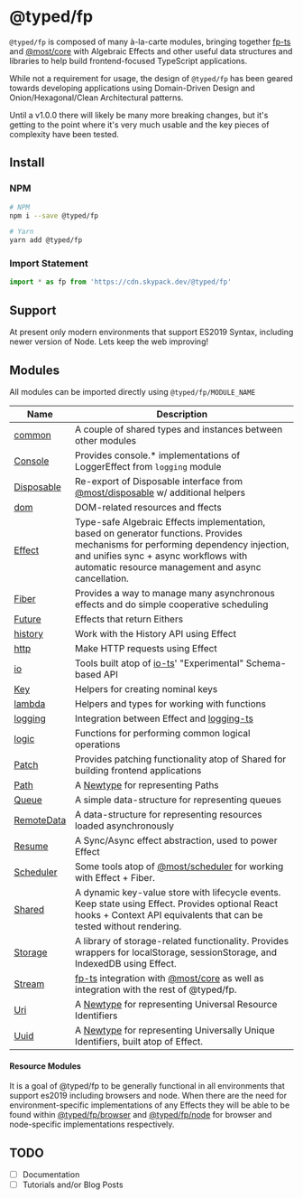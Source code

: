 # @typed/fp

`@typed/fp` is composed of many à-la-carte modules, bringing together [fp-ts](https://gcanti.github.io/fp-ts/) and [@most/core](https://mostcore.readthedocs.io/en/latest/)
with Algebraic Effects and other useful data structures and libraries to help build frontend-focused TypeScript applications.

While not a requirement for usage, the design of `@typed/fp` has been geared towards developing applications using Domain-Driven Design and Onion/Hexagonal/Clean Architectural patterns.

Until a v1.0.0 there will likely be many more breaking changes, but it's getting to the point where it's very much usable and the key pieces of complexity have been tested. 

## Install

### NPM

```sh
# NPM
npm i --save @typed/fp

# Yarn
yarn add @typed/fp
```

### Import Statement 

```js
import * as fp from 'https://cdn.skypack.dev/@typed/fp'
```

## Support

At present only modern environments that support ES2019 Syntax, including newer version of Node. Lets keep the web improving! 

## Modules

All modules can be imported directly using `@typed/fp/MODULE_NAME`

| Name    | Description |
| --------|-------------|
| [common](./src/common/readme.md)  | A couple of shared types and instances between other modules |
| [Console](./src/Console/readme.md) | Provides console.* implementations of LoggerEffect from `logging` module | 
| [Disposable](./src/Disposable/readme.md) | Re-export of Disposable interface from [@most/disposable](https://mostcore.readthedocs.io/en/latest/api.html#most-disposable) w/ additional helpers | 
| [dom](./src/dom/readme.md) | DOM-related resources and ffects | 
| [Effect](./src/Effect/readme.md) | Type-safe Algebraic Effects implementation, based on generator functions. Provides mechanisms for performing dependency injection, and unifies sync + async workflows with automatic resource management and async cancellation. | 
| [Fiber](./src/Fiber/readme.md) | Provides a way to manage many asynchronous effects and do simple cooperative scheduling | 
| [Future](./src/Future/readme.md) | Effects that return Eithers | 
| [history](./src/history/readme.md) | Work with the History API using Effect | 
| [http](./src/http/readme.md) | Make HTTP requests using Effect | 
| [io](./src/io/readme.md) | Tools built atop of [io-ts](https://github.com/gcanti/io-ts)' "Experimental" Schema-based API | 
| [Key](./src/Key/readme.md) | Helpers for creating nominal keys | 
| [lambda](./src/lambda/readme.md) | Helpers and types for working with functions | 
| [logging](./src/logging/readme.md) | Integration between Effect and [logging-ts](https://github.com/gcanti/logging-ts) | 
| [logic](./src/logic/readme.md) | Functions for performing common logical operations | 
| [Patch](./src/Patch/readme.md) | Provides patching functionality atop of Shared for building frontend applications | 
| [Path](./src/Path/readme.md) | A [Newtype](https://github.com/gcanti/newtype-ts) for representing Paths | 
| [Queue](./src/Queue/readme.md) | A simple data-structure for representing queues | 
| [RemoteData](./src/RemoteData/readme.md) | A data-structure for representing resources loaded asynchronously | 
| [Resume](./src/Resume/readme.md) | A Sync/Async effect abstraction, used to power Effect | 
| [Scheduler](./src/Scheduler/readme.md) | Some tools atop of [@most/scheduler](https://mostcore.readthedocs.io/en/latest/api.html#most-scheduler) for working with Effect + Fiber. | 
| [Shared](./src/Shared/readme.md) | A dynamic key-value store with lifecycle events. Keep state using Effect. Provides optional React hooks + Context API equivalents that can be tested without rendering. | 
| [Storage](./src/Storage/readme.md) | A library of storage-related functionality. Provides wrappers for localStorage, sessionStorage, and IndexedDB using Effect.
| [Stream](./src/Stream/readme.md) | [fp-ts](https://gcanti.github.io/fp-ts/) integration with [@most/core](https://mostcore.readthedocs.io/en/latest/) as well as integration with the rest of @typed/fp. | 
| [Uri](./src/Uri/readme.md) | A [Newtype](https://github.com/gcanti/newtype-ts) for representing Universal Resource Identifiers  | 
| [Uuid](./src/Uuid/readme.md) | A [Newtype](https://github.com/gcanti/newtype-ts) for representing Universally Unique Identifiers, built atop of Effect. | 

#### Resource Modules

It is a goal of @typed/fp to be generally functional in all environments that support es2019 including 
browsers and node. When there are the need for environment-specific implementations of any Effects they will be able to be found within [@typed/fp/browser](./src/browser/readme.md) and [@typed/fp/node](./src/node/readme.md) for browser and node-specific implementations respectively. 


## TODO

- [ ] Documentation
- [ ] Tutorials and/or Blog Posts
